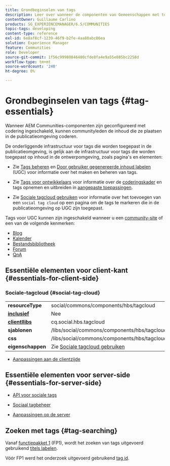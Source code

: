 ```yaml
---
title: Grondbeginselen van tags
description: Leer over wanneer de componenten van Gemeenschappen met toegelaten etiketteren worden gevormd, kunnen de communautaire leden inhoud etiketteren die zij in publicatiemilieu posten.
contentOwner: Guillaume Carlino
products: SG_EXPERIENCEMANAGER/6.5/COMMUNITIES
topic-tags: developing
content-type: reference
exl-id: 6e8af8cf-1239-46f9-b2fe-4aa80abc86ea
solution: Experience Manager
feature: Communities
role: Developer
source-git-commit: 1f56c99980846400cfde8fa4e9a55e885bc2258d
workflow-type: tm+mt
source-wordcount: '240'
ht-degree: 0%

---
```


# Grondbeginselen van tags {#tag-essentials}

Wanneer AEM Communities-componenten zijn geconfigureerd met codering ingeschakeld, kunnen communityleden de inhoud die ze plaatsen in de publicatieomgeving coderen.

De onderliggende infrastructuur voor tags die worden toegepast in de publicatieomgeving, is gelijk aan de infrastructuur voor tags die worden toegepast op inhoud in de ontwerpomgeving, zoals pagina&#39;s en elementen:

* Zie [Tags beheren](../../help/sites-administering/tags.md) en [Door gebruiker gegenereerde inhoud labelen](tag-ugc.md) (UGC) voor informatie over het maken en beheren van tags.

* Zie [Tags voor ontwikkelaars](../../help/sites-developing/tags.md) voor informatie over de [coderingskader](../../help/sites-developing/framework.md) en tags opnemen en uitbreiden in [aangepaste toepassingen](../../help/sites-developing/building.md).

* Zie [Sociale tagcloud gebruiken](tagcloud.md) voor informatie over het toevoegen van een `social tag cloud` op een pagina om de tags te markeren die in de publicatieomgeving op UGC zijn toegepast.

Tags voor UGC kunnen zijn ingeschakeld wanneer u een [community-site](sites-console.md#tagging) of een van de volgende kenmerken:

* [Blog](blog-feature.md)
* [Kalender](calendar.md)
* [Bestandsbibliotheek](file-library.md)
* [Forum](forum.md)
* [QnA](working-with-qna.md)

## Essentiële elementen voor client-kant {#essentials-for-client-side}

### Sociale-tagcloud {#social-tag-cloud}

<table>
 <tbody>
  <tr>
   <td> <strong>resourceType</strong></td>
   <td>social/commons/components/hbs/tagcloud</td>
  </tr>
  <tr>
   <td> <a href="scf.md#add-or-include-a-communities-component"><strong>inclusief</strong></a></td>
   <td>Nee</td>
  </tr>
  <tr>
   <td> <a href="clientlibs.md"><strong>clientllibs</strong></a></td>
   <td>cq.social.hbs.tagcloud</td>
  </tr>
  <tr>
   <td> <strong>sjablonen</strong></td>
   <td> /libs/social/commons/components/hbs/tagcloud/tagcloud.hbs<br /> </td>
  </tr>
  <tr>
   <td> <strong>css</strong></td>
   <td> /libs/social/commons/components/hbs/tagcloud/clientlibs/tagcloud.css</td>
  </tr>
  <tr>
   <td><strong>eigenschappen</strong></td>
   <td>Zie <a href="tagcloud.md">Sociale tagcloud gebruiken</a></td>
  </tr>
 </tbody>
</table>

* [Aanpassingen aan de clientzijde](client-customize.md)

## Essentiële elementen voor server-side {#essentials-for-server-side}

* [API voor sociale tags](https://developer.adobe.com/experience-manager/reference-materials/6-5/javadoc/com/adobe/cq/social/commons/tagcloud/api/package-summary.html)

* [Sociaal tagbeheer](https://developer.adobe.com/experience-manager/reference-materials/6-5/javadoc/com/adobe/cq/social/commons/tagging/package-summary.html)

* [Aanpassingen op de server](server-customize.md)

## Zoeken met tags {#tag-searching}

Vanaf [functiepakket 1](deploy-communities.md#latestfeaturepack) (FP1), wordt het zoeken van tags uitgevoerd gebruikend [titels labelen](../../help/sites-developing/framework.md#tag-characteristics).

Vóór FP1 werd het onderzoek uitgevoerd gebruikend [tag id](../../help/sites-developing/framework.md#tagid).
